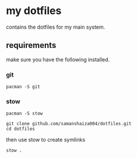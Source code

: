 # my dotfiles

contains the dotfiles for my main system.

## requirements

make sure you have the following installed.

### git

```
pacman -S git
```

### stow
```
pacman -S stow
```

```
git clone github.com/samanshaiza004/dotfiles.git
cd dotfiles
```

then use stow to create symlinks

```
stow .
```


